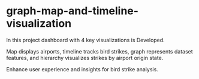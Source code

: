 # graph-map-and-timeline-visualization
In this project dashboard with 4 key visualizations is Developed.

Map displays airports, timeline tracks bird strikes, graph represents dataset features, and hierarchy visualizes strikes by airport origin state. 

Enhance user experience and insights for bird strike analysis.
